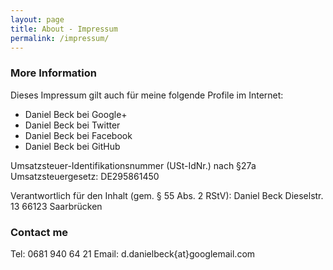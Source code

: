 ```yaml
---
layout: page
title: About - Impressum
permalink: /impressum/
---
```


### More Information
Dieses Impressum gilt auch für meine folgende Profile im Internet:

* Daniel Beck bei Google+
* Daniel Beck bei Twitter
* Daniel Beck bei Facebook
* Daniel Beck bei GitHub

Umsatzsteuer-Identifikationsnummer (USt-IdNr.) nach §27a Umsatzsteuergesetz: DE295861450


Verantwortlich für den Inhalt (gem. § 55 Abs. 2 RStV):
Daniel Beck
Dieselstr. 13
66123 Saarbrücken

### Contact me
Tel: 0681 940 64 21
Email: d.danielbeck{at}googlemail.com
